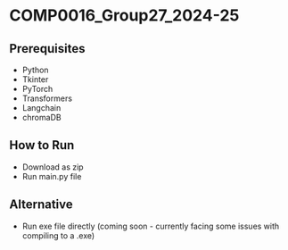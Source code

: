 # COMP0016_Group27_2024-25

## Prerequisites
- Python
- Tkinter
- PyTorch
- Transformers
- Langchain
- chromaDB

## How to Run
- Download as zip
- Run main.py file

## Alternative
- Run exe file directly (coming soon - currently facing some issues with compiling to a .exe)
